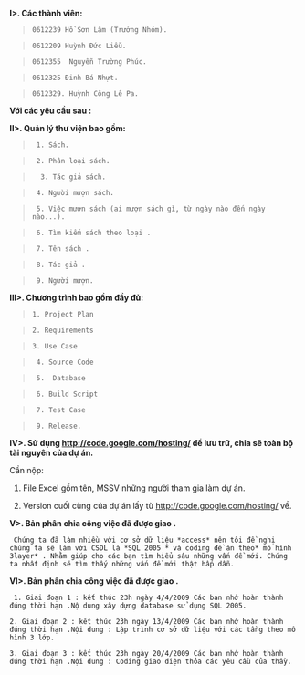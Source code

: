 **I>. Các thành viên:**
> `0612239 Hồ Sơn Lâm (Trưởng Nhóm).`

> `0612209 Huỳnh Đức Liễu.`

> `0612355  Nguyễn Trường Phúc.`

> `0612325 Đinh Bá Nhựt.`

> `0612329. Huỳnh Công Lê Pa.`

**Với các yêu cầu sau :**

**II>. Quản lý thư viện bao gồm:**
> ` 1. Sách.`

> ` 2. Phân loại sách.`

> `  3. Tác giả sách.`

> ` 4. Người mượn sách.`

> ` 5. Việc mượn sách (ai mượn sách gì, từ ngày nào đến ngày nào...).`

> ` 6. Tìm kiếm sách theo loại .`

> ` 7. Tên sách .`

> ` 8. Tác giả .`

> ` 9. Người mượn.`

**III>. Chương trình bao gồm đầy đủ:**
> ` 1. Project Plan  `

> ` 2. Requirements  `

> ` 3. Use Case  `

> `  4. Source Code `

> `  5.  Database  `

> `  6. Build Script  `

> `  7. Test Case  `

> `  9. Release.  `

**IV>. Sử dụng http://code.google.com/hosting/ để lưu trữ, chia sẽ toàn bộ tài nguyên của dự án.**

Cần nộp:

1. File Excel gồm tên, MSSV những người tham gia làm dự án.

2. Version cuối cùng của dự án lấy từ http://code.google.com/hosting/ về.

**V>. Bản phân chia công việc đã được giao .**

` Chúng ta đã làm nhiều với cơ sở dữ liệu *access* nên tôi đề nghị chúng ta sẽ làm với CSDL là *SQL 2005 * và coding đề án theo* mô hình 3layer* . Nhằm giúp cho các bạn tìm hiểu sâu những vấn đề mới. Chúng ta nhất định sẽ tìm thấy những vấn đề mới thật hấp dẫn.`

**VI>. Bản phân chia công việc đã được giao .**

` 1. Giai đoạn 1 : kết thúc 23h ngày 4/4/2009 Các bạn nhớ hoàn thành đúng thời hạn .Nộ dung xây dựng database sử dụng SQL 2005.`

` 2. Giai đoạn 2 : kết thúc 23h ngày 13/4/2009 Các bạn nhớ hoàn thành đúng thời hạn .Nội dung : Lập trình cơ sở dữ liệu với các tầng theo mô hình 3 lớp.  `


` 3. Giai đoạn 3 : kết thúc 23h ngày 20/4/2009 Các bạn nhớ hoàn thành đúng thời hạn .Nội dung : Coding giao diện thỏa các yêu cầu của thầy.  `


